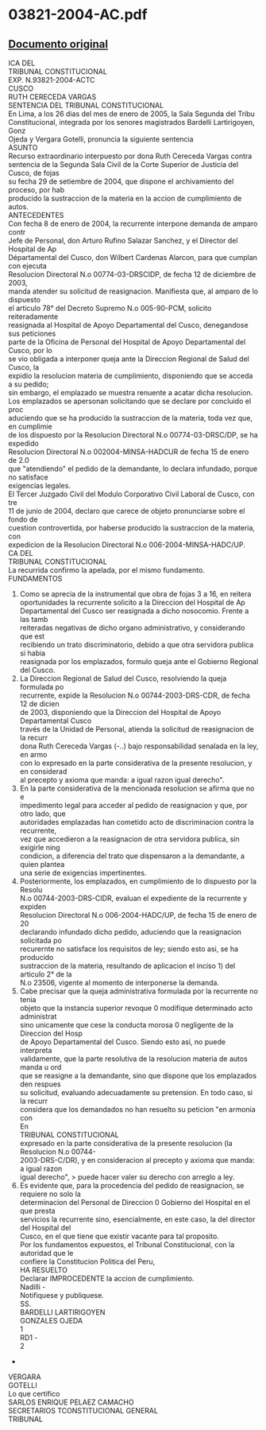 
03821-2004-AC.pdf
=================
  
[Documento original](https://tc.gob.pe/jurisprudencia/2005/03821-2004-AC.pdf)  
---  
ICA DEL  
TRIBUNAL CONSTITUCIONAL  
EXP. N.93821-2004-ACTC  
CUSCO  
RUTH CERECEDA VARGAS  
SENTENCIA DEL TRIBUNAL CONSTITUCIONAL  
En Lima, a los 26 dias del mes de enero de 2005, la Sala Segunda del Tribu  
Constitucional, integrada por los senores magistrados Bardelli Lartirigoyen, Gonz  
Ojeda y Vergara Gotelli, pronuncia la siguiente sentencia  
ASUNTO  
Recurso extraordinario interpuesto por dona Ruth Cereceda Vargas contra  
sentencia de la Segunda Sala Civil de la Corte Superior de Justicia del Cusco, de fojas  
su fecha 29 de setiembre de 2004, que dispone el archivamiento del proceso, por hab  
producido la sustraccion de la materia en la accion de cumplimiento de autos.  
ANTECEDENTES  
Con fecha 8 de enero de 2004, la recurrente interpone demanda de amparo contr  
Jefe de Personal, don Arturo Rufino Salazar Sanchez, y el Director del Hospital de Ap  
Départamental del Cusco, don Wilbert Cardenas Alarcon, para que cumplan con ejecuta  
Resolucion Directoral N.o 00774-03-DRSCIDP, de fecha 12 de diciembre de 2003,  
manda atender su solicitud de reasignacion. Manifiesta que, al amparo de lo dispuesto  
el articulo 78° del Decreto Supremo N.o 005-90-PCM, solicito reiteradamente  
reasignada al Hospital de Apoyo Departamental del Cusco, denegandose sus peticiones  
parte de la Oficina de Personal del Hospital de Apoyo Departamental del Cusco, por lo  
se vio obligada a interponer queja ante la Direccion Regional de Salud del Cusco, la  
expidio la resolucion materia de cumplimiento, disponiendo que se acceda a su pedido;  
sin embargo, el emplazado se muestra renuente a acatar dicha resolucion.  
Los emplazados se apersonan solicitando que se declare por concluido el proc  
aduciendo que se ha producido la sustraccion de la materia, toda vez que, en cumplimie  
de los dispuesto por la Resolucion Directoral N.o 00774-03-DRSC/DP, se ha expedido  
Resolucion Directoral N.o 002004-MINSA-HADCUR de fecha 15 de enero de 2.0  
que "atendiendo" el pedido de la demandante, lo declara infundado, porque no satisface  
exigencias legales.  
El Tercer Juzgado Civil del Modulo Corporativo Civil Laboral de Cusco, con tre  
11 de junio de 2004, declaro que carece de objeto pronunciarse sobre el fondo de  
cuestion controvertida, por haberse producido la sustraccion de la materia, con  
expedicion de la Resolucion Directoral N.o 006-2004-MINSA-HADC/UP.  
CA DEL  
TRIBUNAL CONSTITUCIONAL  
La recurrida confirmo la apelada, por el mismo fundamento.  
FUNDAMENTOS  
1. Como se aprecia de la instrumental que obra de fojas 3 a 16, en reitera  
oportunidades la recurrente solicito a la Direccion del Hospital de Ap  
Departamental del Cusco ser reasignada a dicho nosocomio. Frente a las tamb  
reiteradas negativas de dicho organo administrativo, y considerando que est  
recibiendo un trato discriminatorio, debido a que otra servidora publica si habia  
reasignada por los emplazados, formulo queja ante el Gobierno Regional del Cusco.  
2. La Direccion Regional de Salud del Cusco, resolviendo la queja formulada po  
recurrente, expide la Resolucion N.o 00744-2003-DRS-CDR, de fecha 12 de dicien  
de 2003, disponiendo que la Direccion del Hospital de Apoyo Departamental Cusco  
través de la Unidad de Personal, atienda la solicitud de reasignacion de la recurr  
dona Ruth Cereceda Vargas (-..) bajo responsabilidad senalada en la ley, en armo  
con lo expresado en la parte considerativa de la presente resolucion, y en considerad  
al precepto y axioma que manda: a igual razon igual derecho".  
3. En la parte considerativa de la mencionada resolucion se afirma que no e  
impedimento legal para acceder al pedido de reasignacion y que, por otro lado, que  
autoridades emplazadas han cometido acto de discriminacion contra la recurrente,  
vez que accedieron a la reasignacion de otra servidora publica, sin exigirle ning  
condicion, a diferencia del trato que dispensaron a la demandante, a quien plantea  
una serie de exigencias impertinentes.  
4. Posteriormente, los emplazados, en cumplimiento de lo dispuesto por la Resolu  
N.o 00744-2003-DRS-CIDR, evaluan el expediente de la recurrente y expiden  
Resolucion Directoral N.o 006-2004-HADC/UP, de fecha 15 de enero de 20  
declarando infundado dicho pedido, aduciendo que la reasignacion solicitada po  
recurernte no satisface los requisitos de ley; siendo esto asi, se ha producido  
sustraccion de la materia, resultando de aplicacion el inciso 1) del articulo 2° de la  
N.o 23506, vigente al momento de interponerse la demanda.  
5. Cabe precisar que la queja administrativa formulada por la recurrente no tenia  
objeto que la instancia superior revoque 0 modifique determinado acto administrat  
sino unicamente que cese la conducta morosa 0 negligente de la Direccion del Hosp  
de Apoyo Departamental del Cusco. Siendo esto asi, no puede interpreta  
validamente, que la parte resolutiva de la resolucion materia de autos manda u ord  
que se reasigne a la demandante, sino que dispone que los emplazados den respues  
su solicitud, evaluando adecuadamente su pretension. En todo caso, si la recurr  
considera que los demandados no han resuelto su peticion "en armonia con  
En  
TRIBUNAL CONSTITUCIONAL  
expresado en la parte considerativa de la presente resolucion (la Resolucion N.o 00744-  
2003-DRS-C/DR), y en consideracion al precepto y axioma que manda: a igual razon  
igual derecho", > puede hacer valer su derecho con arreglo a ley.  
6. Es evidente que, para la procedencia del pedido de reasignacion, se requiere no solo la  
determinacion del Personal de Direccion 0 Gobierno del Hospital en el que presta  
servicios la recurrente sino, esencialmente, en este caso, la del director del Hospital del  
Cusco, en el que tiene que existir vacante para tal proposito.  
Por los fundamentos expuestos, el Tribunal Constitucional, con la autoridad que le  
confiere la Constitucion Politica del Peru,  
HA RESUELTO  
Declarar IMPROCEDENTE la accion de cumplimiento.  
Nadilli -  
Notifiquese y publiquese.  
SS.  
BARDELLI LARTIRIGOYEN  
GONZALES OJEDA  
1  
RD1 -  
2  
-  
VERGARA  
GOTELLI  
Lo que certifico  
SARLOS ENRIQUE PELAEZ CAMACHO  
SECRETARIOS TCONSTITUCIONAL GENERAL  
TRIBUNAL